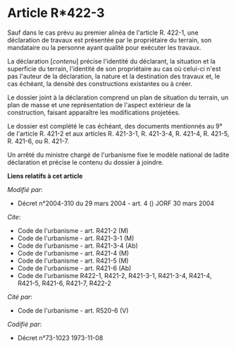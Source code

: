 # Article R*422-3

Sauf dans le cas prévu au premier alinéa de l'article R. 422-1, une déclaration de travaux est présentée par le propriétaire
du terrain, son mandataire ou la personne ayant qualité pour exécuter les travaux.

La déclaration [*contenu*]  précise l'identité du déclarant, la situation et la superficie du terrain, l'identité de son
propriétaire au cas où celui-ci n'est pas l'auteur de la déclaration, la nature et la destination des travaux et, le cas
échéant, la densité des constructions existantes ou à créer.

Le dossier joint à la déclaration comprend un plan de situation du terrain, un plan de masse et une représentation de
l'aspect extérieur de la construction, faisant apparaître les modifications projetées.

Le dossier est complété le cas échéant, des documents mentionnés au 9° de l'article R. 421-2 et aux articles R. 421-3-1, R.
421-3-4, R. 421-4, R. 421-5, R. 421-6, ou R. 421-7.

Un arrêté du ministre chargé de l'urbanisme fixe le modèle national de ladite déclaration et précise le contenu du dossier à
joindre.

**Liens relatifs à cet article**

_Modifié par_:

  - Décret n°2004-310 du 29 mars 2004 - art. 4 () JORF 30 mars 2004

_Cite_:

  - Code de l'urbanisme - art. R421-2 (M)
  - Code de l'urbanisme - art. R421-3-1 (M)
  - Code de l'urbanisme - art. R421-3-4 (Ab)
  - Code de l'urbanisme - art. R421-4 (M)
  - Code de l'urbanisme - art. R421-5 (M)
  - Code de l'urbanisme - art. R421-6 (Ab)
  - Code de l'urbanisme R422-1, R421-2, R421-3-1, R421-3-4, R421-4, R421-5, R421-6, R421-7, R422-2

_Cité par_:

  - Code de l'urbanisme - art. R520-6 (V)

_Codifié par_:

  - Décret n°73-1023 1973-11-08
